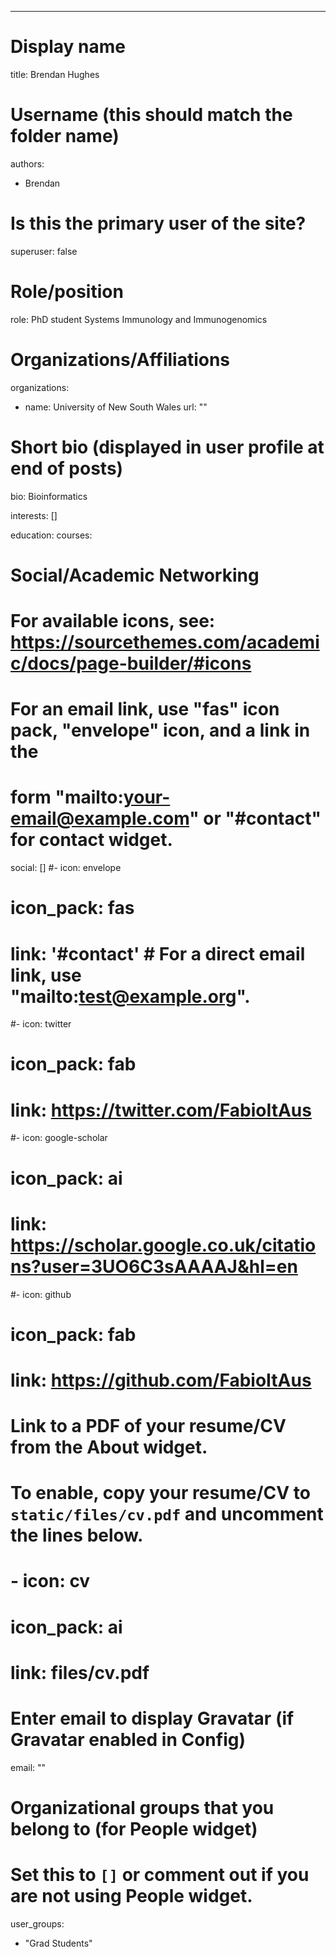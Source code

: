 ---
# Display name
title: Brendan Hughes

# Username (this should match the folder name)
authors: 
- Brendan


# Is this the primary user of the site?
superuser: false

# Role/position
role: PhD student Systems Immunology and Immunogenomics

# Organizations/Affiliations
organizations:
- name: University of New South Wales
  url: ""

# Short bio (displayed in user profile at end of posts)
bio: Bioinformatics

interests: []

education:
  courses:

# Social/Academic Networking
# For available icons, see: https://sourcethemes.com/academic/docs/page-builder/#icons
#   For an email link, use "fas" icon pack, "envelope" icon, and a link in the
#   form "mailto:your-email@example.com" or "#contact" for contact widget.
social: []
#- icon: envelope
#  icon_pack: fas
#  link: '#contact'  # For a direct email link, use "mailto:test@example.org".
#- icon: twitter
#  icon_pack: fab
#  link: https://twitter.com/FabioItAus
#- icon: google-scholar
#  icon_pack: ai
#  link: https://scholar.google.co.uk/citations?user=3UO6C3sAAAAJ&hl=en
#- icon: github
#  icon_pack: fab
#  link: https://github.com/FabioItAus
# Link to a PDF of your resume/CV from the About widget.
# To enable, copy your resume/CV to `static/files/cv.pdf` and uncomment the lines below.
# - icon: cv
#   icon_pack: ai
#   link: files/cv.pdf

# Enter email to display Gravatar (if Gravatar enabled in Config)
email: ""

# Organizational groups that you belong to (for People widget)
#   Set this to `[]` or comment out if you are not using People widget.
user_groups:
- "Grad Students"